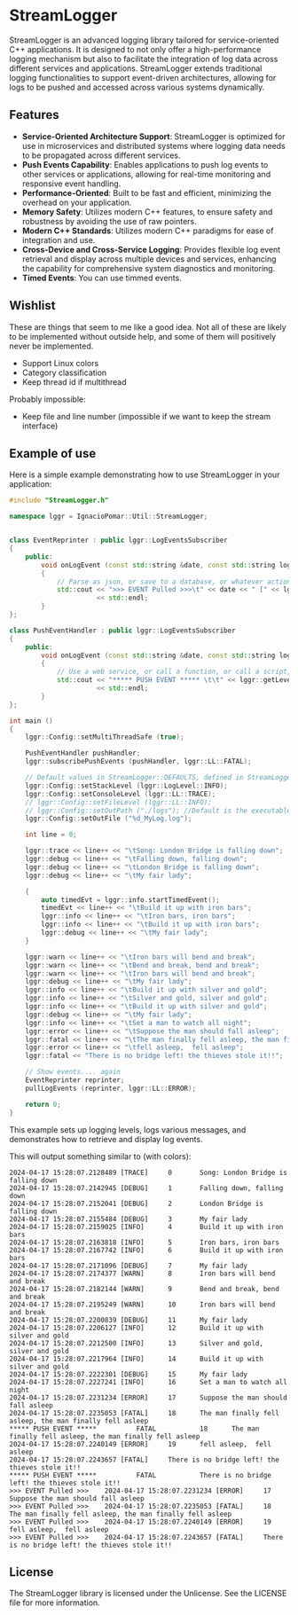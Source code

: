 # StreamLogger

StreamLogger is an advanced logging library tailored for service-oriented C++ applications. It is designed to not only offer a high-performance logging mechanism but also to facilitate the integration of log data across different services and applications.
StreamLogger extends traditional logging functionalities to support event-driven architectures, allowing for logs to be pushed and accessed across various systems dynamically.

## Features

- **Service-Oriented Architecture Support**: StreamLogger is optimized for use in microservices and distributed systems where logging data needs to be propagated across different services.
- **Push Events Capability**: Enables applications to push log events to other services or applications, allowing for real-time monitoring and responsive event handling.
- **Performance-Oriented**: Built to be fast and efficient, minimizing the overhead on your application.
- **Memory Safety**: Utilizes modern C++ features, to ensure safety and robustness by avoiding the use of raw pointers.
- **Modern C++ Standards**: Utilizes modern C++ paradigms for ease of integration and use.
- **Cross-Device and Cross-Service Logging**: Provides flexible log event retrieval and display across multiple devices and services, enhancing the capability for comprehensive system diagnostics and monitoring.
- **Timed Events**: You can use timmed events.

## Wishlist
These are things that seem to me like a good idea. Not all of these are likely to be implemented without outside help, and some of them will positively never be implemented.
- Support Linux colors
- Category classification
- Keep thread id if multithread

Probably impossible:
- Keep file and line number (impossible if we want to keep the stream interface)

## Example of use

Here is a simple example demonstrating how to use StreamLogger in your application:

```cpp
#include "StreamLogger.h"

namespace lggr = IgnacioPomar::Util::StreamLogger;


class EventReprinter : public lggr::LogEventsSubscriber
{
	public:
		void onLogEvent (const std::string &date, const std::string logTxt, lggr::LogLevel logLevel) const
		{
			// Parse as json, or save to a database, or whatever action you want
			std::cout << ">>> EVENT Pulled >>>\t" << date << " [" << lggr::getLevelName (logLevel) << "]\t" << logTxt
			          << std::endl;
		}
};

class PushEventHandler : public lggr::LogEventsSubscriber
{
	public:
		void onLogEvent (const std::string &date, const std::string logTxt, lggr::LogLevel logLevel) const
		{
			// Use a web service, or call a function, or call a script, or whatever action you want
			std::cout << "***** PUSH EVENT ***** \t\t" << lggr::getLevelName (logLevel) << "\t\t" << logTxt
			          << std::endl;
		}
};

int main ()
{
	lggr::Config::setMultiThreadSafe (true);

	PushEventHandler pushHandler;
	lggr::subscribePushEvents (pushHandler, lggr::LL::FATAL);

	// Default values in StreamLogger::DEFAULTS, defined in StreamLoggerConsts.h
	lggr::Config::setStackLevel (lggr::LogLevel::INFO);
	lggr::Config::setConsoleLevel (lggr::LL::TRACE);
	// lggr::Config::setFileLevel (lggr::LL::INFO);
	// lggr::Config::setOutPath ("./logs"); //Default is the executable path
	lggr::Config::setOutFile ("%d_MyLog.log");

	int line = 0;

	lggr::trace << line++ << "\tSong: London Bridge is falling down";
	lggr::debug << line++ << "\tFalling down, falling down";
	lggr::debug << line++ << "\tLondon Bridge is falling down";
	lggr::debug << line++ << "\tMy fair lady";

	{
		auto timedEvt = lggr::info.startTimedEvent();
		timedEvt << line++ << "\tBuild it up with iron bars";
		lggr::info << line++ << "\tIron bars, iron bars";
		lggr::info << line++ << "\tBuild it up with iron bars";
		lggr::debug << line++ << "\tMy fair lady";
	}

	lggr::warn << line++ << "\tIron bars will bend and break";
	lggr::warn << line++ << "\tBend and break, bend and break";
	lggr::warn << line++ << "\tIron bars will bend and break";
	lggr::debug << line++ << "\tMy fair lady";
	lggr::info << line++ << "\tBuild it up with silver and gold";
	lggr::info << line++ << "\tSilver and gold, silver and gold";
	lggr::info << line++ << "\tBuild it up with silver and gold";
	lggr::debug << line++ << "\tMy fair lady";
	lggr::info << line++ << "\tSet a man to watch all night";
	lggr::error << line++ << "\tSuppose the man should fall asleep";
	lggr::fatal << line++ << "\tThe man finally fell asleep, the man finally fell asleep";
	lggr::error << line++ << "\tfell asleep,  fell asleep";
	lggr::fatal << "There is no bridge left! the thieves stole it!!";

	// Show events.... again
	EventReprinter reprinter;
	pullLogEvents (reprinter, lggr::LL::ERROR);

	return 0;
}
```
This example sets up logging levels, logs various messages, and demonstrates how to retrieve and display log events.

This will output something similar to (with colors):
```	
2024-04-17 15:28:07.2128489 [TRACE]     0       Song: London Bridge is falling down
2024-04-17 15:28:07.2142945 [DEBUG]     1       Falling down, falling down
2024-04-17 15:28:07.2152041 [DEBUG]     2       London Bridge is falling down
2024-04-17 15:28:07.2155484 [DEBUG]     3       My fair lady
2024-04-17 15:28:07.2159025 [INFO]      4       Build it up with iron bars
2024-04-17 15:28:07.2163818 [INFO]      5       Iron bars, iron bars
2024-04-17 15:28:07.2167742 [INFO]      6       Build it up with iron bars
2024-04-17 15:28:07.2171096 [DEBUG]     7       My fair lady
2024-04-17 15:28:07.2174377 [WARN]      8       Iron bars will bend and break
2024-04-17 15:28:07.2182144 [WARN]      9       Bend and break, bend and break
2024-04-17 15:28:07.2195249 [WARN]      10      Iron bars will bend and break
2024-04-17 15:28:07.2200839 [DEBUG]     11      My fair lady
2024-04-17 15:28:07.2206127 [INFO]      12      Build it up with silver and gold
2024-04-17 15:28:07.2212500 [INFO]      13      Silver and gold, silver and gold
2024-04-17 15:28:07.2217964 [INFO]      14      Build it up with silver and gold
2024-04-17 15:28:07.2222301 [DEBUG]     15      My fair lady
2024-04-17 15:28:07.2227241 [INFO]      16      Set a man to watch all night
2024-04-17 15:28:07.2231234 [ERROR]     17      Suppose the man should fall asleep
2024-04-17 15:28:07.2235053 [FATAL]     18      The man finally fell asleep, the man finally fell asleep
***** PUSH EVENT *****          FATAL           18      The man finally fell asleep, the man finally fell asleep
2024-04-17 15:28:07.2240149 [ERROR]     19      fell asleep,  fell asleep
2024-04-17 15:28:07.2243657 [FATAL]     There is no bridge left! the thieves stole it!!
***** PUSH EVENT *****          FATAL           There is no bridge left! the thieves stole it!!
>>> EVENT Pulled >>>    2024-04-17 15:28:07.2231234 [ERROR]     17      Suppose the man should fall asleep
>>> EVENT Pulled >>>    2024-04-17 15:28:07.2235053 [FATAL]     18      The man finally fell asleep, the man finally fell asleep
>>> EVENT Pulled >>>    2024-04-17 15:28:07.2240149 [ERROR]     19      fell asleep,  fell asleep
>>> EVENT Pulled >>>    2024-04-17 15:28:07.2243657 [FATAL]     There is no bridge left! the thieves stole it!!
```



## License
The StreamLogger library is licensed under the Unlicense. See the LICENSE file for more information.
